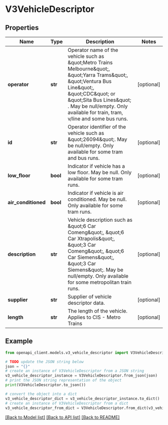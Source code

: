 # V3VehicleDescriptor


## Properties

Name | Type | Description | Notes
------------ | ------------- | ------------- | -------------
**operator** | **str** | Operator name of the vehicle such as \&quot;Metro Trains Melbourne\&quot;, \&quot;Yarra Trams\&quot;, \&quot;Ventura Bus Line\&quot;, \&quot;CDC\&quot; or \&quot;Sita Bus Lines\&quot; . May be null/empty.  Only available for train, tram, v/line and some bus runs. | [optional] 
**id** | **str** | Operator identifier of the vehicle such as \&quot;26094\&quot;. May be null/empty. Only available for some tram and bus runs. | [optional] 
**low_floor** | **bool** | Indicator if vehicle has a low floor. May be null. Only available for some tram runs. | [optional] 
**air_conditioned** | **bool** | Indicator if vehicle is air conditioned. May be null. Only available for some tram runs. | [optional] 
**description** | **str** | Vehicle description such as \&quot;6 Car Comeng\&quot;, \&quot;6 Car Xtrapolis\&quot;, \&quot;3 Car Comeng\&quot;, \&quot;6 Car Siemens\&quot;, \&quot;3 Car Siemens\&quot;. May be null/empty.  Only available for some metropolitan train runs. | [optional] 
**supplier** | **str** | Supplier of vehicle descriptor data. | [optional] 
**length** | **str** | The length of the vehicle. Applies to CIS - Metro Trains | [optional] 

## Example

```python
from openapi_client.models.v3_vehicle_descriptor import V3VehicleDescriptor

# TODO update the JSON string below
json = "{}"
# create an instance of V3VehicleDescriptor from a JSON string
v3_vehicle_descriptor_instance = V3VehicleDescriptor.from_json(json)
# print the JSON string representation of the object
print(V3VehicleDescriptor.to_json())

# convert the object into a dict
v3_vehicle_descriptor_dict = v3_vehicle_descriptor_instance.to_dict()
# create an instance of V3VehicleDescriptor from a dict
v3_vehicle_descriptor_from_dict = V3VehicleDescriptor.from_dict(v3_vehicle_descriptor_dict)
```
[[Back to Model list]](../README.md#documentation-for-models) [[Back to API list]](../README.md#documentation-for-api-endpoints) [[Back to README]](../README.md)


